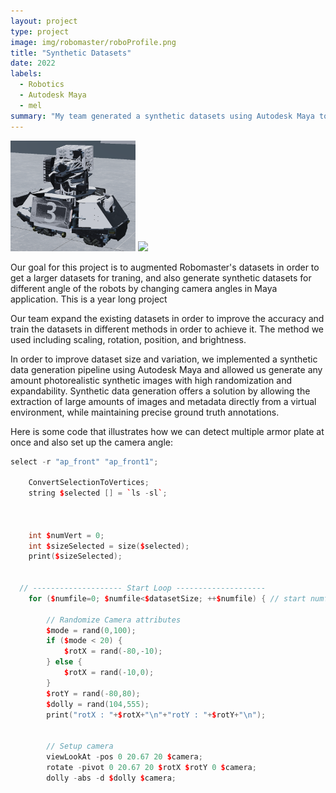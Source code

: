 ```yaml
---
layout: project
type: project
image: img/robomaster/roboProfile.png
title: "Synthetic Datasets"
date: 2022
labels:
  - Robotics
  - Autodesk Maya
  - mel
summary: "My team generated a synthetic datasets using Autodesk Maya to get in use in Purdue Robomaster competition."
---
```


<div class="text-center p-4">
  <img width="200px" src="../img/robomaster/robo.png" class="img-thumbnail" >
  <img width="200px" src="../img/robomaster/rob.jpg" class="img-thumbnail" >
</div>

Our goal for this project is to augmented Robomaster's datasets in order to get a larger datasets for traning, and also generate  synthetic datasets for different angle of the robots by changing camera angles in Maya application. This is a year long project

Our team expand the existing datasets in order to improve the accuracy and train the datasets in different methods in order to achieve it. The method we used including scaling, rotation, position, and brightness.

In order to improve dataset size and variation, we implemented a synthetic data generation pipeline using Autodesk Maya and allowed us generate any amount photorealistic synthetic images with high randomization and expandability. Synthetic data generation offers a solution by allowing the extraction of large amounts of images and metadata directly from a virtual environment, while maintaining precise ground truth annotations.

Here is some code that illustrates how we can detect multiple armor plate at once and also set up the camera angle:

```cpp
select -r "ap_front" "ap_front1";
	
	ConvertSelectionToVertices;
	string $selected [] = `ls -sl`;


	
	int $numVert = 0;
	int $sizeSelected = size($selected);
	print($sizeSelected);
  
  
  // -------------------- Start Loop --------------------
	for ($numfile=0; $numfile<$datasetSize; ++$numfile) { // start numfile
		
		// Randomize Camera attributes
		$mode = rand(0,100);
		if ($mode < 20) {
			$rotX = rand(-80,-10);
		} else {
			$rotX = rand(-10,0);
		}
		$rotY = rand(-80,80);
		$dolly = rand(104,555);
		print("rotX : "+$rotX+"\n"+"rotY : "+$rotY+"\n");
		
		
		// Setup camera
		viewLookAt -pos 0 20.67 20 $camera;
		rotate -pivot 0 20.67 20 $rotX $rotY 0 $camera;
		dolly -abs -d $dolly $camera;
```
